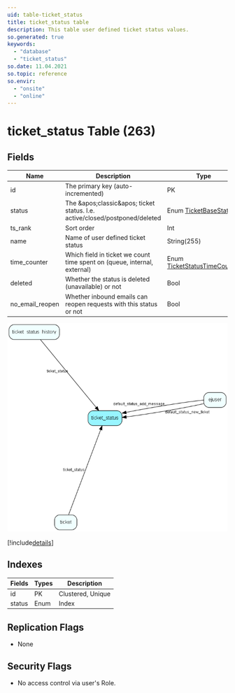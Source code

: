 ```yaml
---
uid: table-ticket_status
title: ticket_status table
description: This table user defined ticket status values.
so.generated: true
keywords:
  - "database"
  - "ticket_status"
so.date: 11.04.2021
so.topic: reference
so.envir:
  - "onsite"
  - "online"
---
```


# ticket\_status Table (263)

## Fields

| Name | Description | Type | Null |
|------|-------------|------|:----:|
|id|The primary key (auto-incremented)|PK| |
|status|The &amp;apos;classic&amp;apos; ticket status. I.e. active/closed/postponed/deleted|Enum [TicketBaseStatus](enums/ticketbasestatus.md)| |
|ts\_rank|Sort order|Int| |
|name|Name of user defined ticket status|String(255)| |
|time\_counter|Which field in ticket we count time spent on (queue, internal, external) |Enum [TicketStatusTimeCounter](enums/ticketstatustimecounter.md)|&#x25CF;|
|deleted|Whether the status is deleted (unavailable) or not|Bool|&#x25CF;|
|no\_email\_reopen|Whether inbound emails can reopen requests with this status or not|Bool|&#x25CF;|


![ticket_status table relationship diagram](./media/ticket_status.png)

[!include[details](./includes/ticket-status.md)]

## Indexes

| Fields | Types | Description |
|--------|-------|-------------|
|id |PK |Clustered, Unique |
|status |Enum |Index |

## Replication Flags

* None

## Security Flags

* No access control via user's Role.

